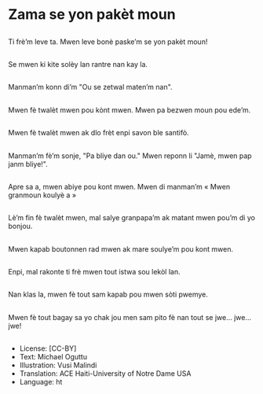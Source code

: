 # Zama se yon pakèt moun

##
Ti frè’m leve ta. Mwen leve bonè paske’m se yon pakèt moun!

##
Se mwen ki kite solèy lan rantre nan kay la.

##
Manman’m konn di’m "Ou se zetwal maten’m nan".

##
Mwen fè twalèt mwen pou kònt mwen. Mwen pa bezwen moun pou ede’m.

##
Mwen fè twalèt mwen ak dlo frèt enpi savon ble santifò.

##
Manman’m fè’m sonje, "Pa bliye dan ou." Mwen reponn li "Jamè, mwen pap janm bliye!".

##
Apre sa a, mwen abiye pou kont mwen. Mwen di manman’m « Mwen granmoun koulyè a »

##
Lè’m fin fè twalèt mwen, mal salye granpapa’m ak matant mwen pou’m di yo bonjou.

##
Mwen kapab boutonnen rad mwen ak mare soulye’m pou kont mwen.

##
Enpi, mal rakonte ti frè mwen tout istwa sou lekòl lan.

##
Nan klas la, mwen fè tout sam kapab pou mwen sòti pwemye.

##
Mwen fè tout bagay sa yo chak jou men sam pito fè nan tout se jwe… jwe… jwe!

##
* License: [CC-BY]
* Text: Michael Oguttu
* Illustration: Vusi Malindi
* Translation: ACE Haiti-University of Notre Dame USA
* Language: ht
